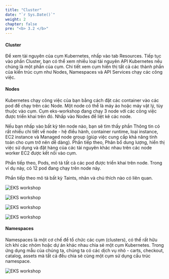 ```yaml
---
title: "Cluster"
date: "`r Sys.Date()`"
weight: 2
chapter: false
pre: "<b> 3.2 </b>"
---
```



#### Cluster

Để xem tài nguyên của cụm Kubernetes, nhấp vào tab Resources. Tiếp tục vào phần Cluster, bạn có thể xem nhiều loại tài nguyên API Kubernetes nếu chúng là một phần của cụm. Chi tiết xem cụm hiển thị tất cả các thành phần của kiến trúc cụm như Nodes, Namespaces và API Services chạy các công việc.

#### Nodes

Kubernetes chạy công việc của bạn bằng cách đặt các container vào các pod để chạy trên các Node. Một node có thể là máy ảo hoặc máy vật lý, tùy thuộc vào cụm. Cụm eks-workshop đang chạy 3 node với các công việc được triển khai trên đó. Nhấp vào Nodes để liệt kê các node.

Nếu bạn nhấp vào bất kỳ tên node nào, bạn sẽ tìm thấy phần Thông tin có rất nhiều chi tiết về node - hệ điều hành, container runtime, loại instance, EC2 instance và Managed node group (giúp việc cung cấp khả năng tính toán cho cụm trở nên dễ dàng). Phần tiếp theo, Phân bổ dung lượng, hiển thị việc sử dụng và đặt hàng của các tài nguyên khác nhau trên các node worker EC2 được kết nối vào cụm.

Phần tiếp theo, Pods, mô tả tất cả các pod được triển khai trên node. Trong ví dụ này, có 12 pod đang chạy trên node này.

Phần tiếp theo mô tả bất kỳ Taints, nhãn và chú thích nào có liên quan.


![EKS workshop](/EKS-Workshop-4/images/0005/00014.png?featherlight=false&width=90pc)


![EKS workshop](/EKS-Workshop-4/images/0005/00015.png?featherlight=false&width=90pc)


![EKS workshop](/EKS-Workshop-4/images/0005/00016.png?featherlight=false&width=90pc)



![EKS workshop](/EKS-Workshop-4/images/0005/00017.png?featherlight=false&width=90pc)


#### Namespaces

Namespaces là một cơ chế để tổ chức các cụm (clusters), có thể rất hữu ích khi các nhóm hoặc dự án khác nhau chia sẻ một cụm Kubernetes. Trong ứng dụng mẫu của chúng ta, chúng ta có các dịch vụ nhỏ - carts, checkout, catalog, assets mà tất cả đều chia sẻ cùng một cụm sử dụng cấu trúc namespace.

![EKS workshop](/EKS-Workshop-4/images/0005/0018.png?featherlight=false&width=90pc)

